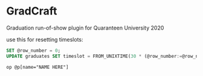 # GradCraft

Graduation run-of-show plugin for Quaranteen University 2020

use this for resetting timeslots:

```sql
SET @row_number = 0; 
UPDATE graduates SET timeslot = FROM_UNIXTIME(30 * (@row_number:=@row_number + 1) + UNIX_TIMESTAMP()) WHERE 1=1;
```

`op @p[name="NAME HERE"]`
